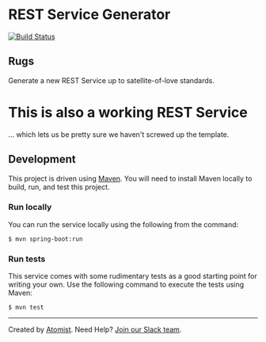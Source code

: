 # REST Service Generator

[![Build Status](https://travis-ci.org/satellite-of-love/rest-service-generator.svg?branch=master)](https://travis-ci.org/satellite-of-love/rest-service-generator)

## Rugs

Generate a new REST Service up to satellite-of-love standards.

# This is also a working REST Service
... which lets us be pretty sure we haven't screwed up the template.

## Development

This project is driven using [Maven][mvn].  You will need to install
Maven locally to build, run, and test this project.

[mvn]: https://maven.apache.org/

### Run locally

You can run the service locally using the following from the command:

```
$ mvn spring-boot:run
```

### Run tests

This service comes with some rudimentary tests as a good starting
point for writing your own.  Use the following command to execute the
tests using Maven:

```
$ mvn test
```

---
Created by [Atomist][atomist].
Need Help?  [Join our Slack team][slack].

[atomist]: https://www.atomist.com/
[slack]: https://join.atomist.com/
 
